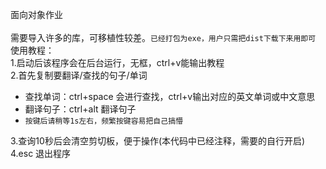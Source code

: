 面向对象作业<br><br>
需要导入许多的库，可移植性较差。`已经打包为exe，用户只需把dist下载下来用即可`<br>
使用教程：<br>
1.启动后该程序会在后台运行，无框，ctrl+v能输出教程<br>
2.首先复制要翻译/查找的句子/单词
 - 查找单词：ctrl+space 会进行查找，ctrl+v输出对应的英文单词或中文意思
 - 翻译句子：ctrl+alt 翻译句子
 - `按键后请稍等1s左右，频繁按键容易把自己搞懵`

3.查询10秒后会清空剪切板，便于操作(本代码中已经注释，需要的自行开启)<br>
4.esc 退出程序
